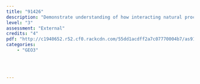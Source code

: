 ```yaml
---
title: "91426"
description: "Demonstrate understanding of how interacting natural processes shape a New Zealand geographic environment"
level: "3"
assessment: "External"
credits: "4"
pdf: "http://c1940652.r52.cf0.rackcdn.com/55dd1acdff2a7c07770004b7/as91426.pdf"
categories:
    - "GEO3"
    
    
    
    
---
```

